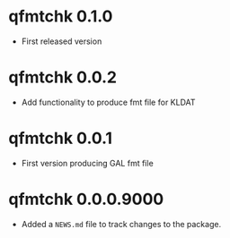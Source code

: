 # qfmtchk 0.1.0

* First released version

# qfmtchk 0.0.2

* Add functionality to produce fmt file for KLDAT

# qfmtchk 0.0.1

* First version producing GAL fmt file

# qfmtchk 0.0.0.9000

* Added a `NEWS.md` file to track changes to the package.

